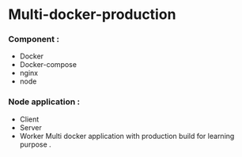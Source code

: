 # Multi-docker-production

### Component :
* Docker 
* Docker-compose
* nginx
* node 

### Node application :
* Client
* Server
* Worker 
Multi docker application with  production build for learning purpose .
